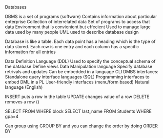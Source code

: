 Databases

DBMS is a set of programs (software)
Contains information about particular enterprise 
    Collection of interrelated data
    Set of programs to access that data
    Environment that is convienient but effecient 
Used to manage large data used by many people 
UML used to describe database design


Database is like a table. Each data point has a heading which is the type of data stored. Each row is one entry and each column has a specific information for all entries


Data Definition Language (DDL)
    Used to specify the conceptual schema of the database
    Define views
Data Manipulation language
    Specify database retrivals and updates
    Can be embedded in a language
    CLI
DMBS interfaces: 
Standalone query interface languages (SQL)
Programming interfaces to embed DML in a PL 
User-friendly interfaces (menu/form based)
Natural language (English)

INSERT puts a row in the table
UPDATE changes value of a row
DELETE removes a row ()

SELECT FROM WHERE block 
SELECT last_name FROM Students WHERE gpa=4

Can group using GROUP BY and you can change the order by doing ORDER BY 
